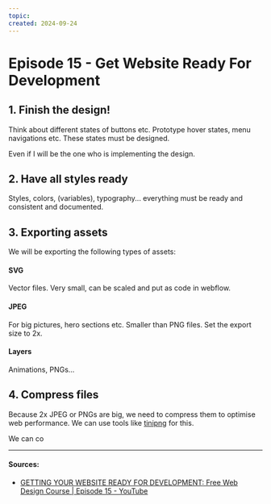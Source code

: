 ```yaml
---
topic: 
created: 2024-09-24
---
```


# Episode 15 - Get Website Ready For Development

## 1.  Finish the design!

Think about different states of buttons etc. Prototype hover states, menu navigations etc. These states must be designed.

Even if I will be the one who is implementing the design.

## 2. Have all styles ready

Styles, colors, (variables), typography... everything must be ready and consistent and documented.

## 3. Exporting assets

We will be exporting the following types of assets:

#### SVG 

Vector files. Very small, can be scaled and put as code in webflow.

#### JPEG

For big pictures, hero sections etc. Smaller than PNG files. Set the export size to 2x. 

#### Layers

Animations, PNGs...

## 4. Compress files

Because 2x JPEG or PNGs are big, we need to compress them to optimise web performance. We can use tools like [tinipng](https://tinypng.com/) for this. 

We can co 


___

#### Sources:
- [GETTING YOUR WEBSITE READY FOR DEVELOPMENT: Free Web Design Course | Episode 15 - YouTube](https://www.youtube.com/watch?v=lQzmGrUQUDc&list=PLXC_gcsKLD6n7p6tHPBxsKjN5hA_quaPI&index=16)
